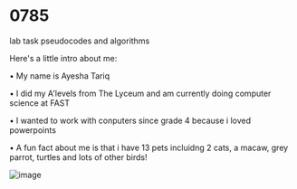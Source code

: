 # 0785
lab task pseudocodes and algorithms

Here's a little intro about me:

•	My name is Ayesha Tariq

•	I did my A'levels from The Lyceum and am currently doing computer science at FAST

•	I wanted to work with conputers since grade 4 because i loved powerpoints 

•	A fun fact about me is that i have 13 pets incluidng 2 cats, a macaw, grey parrot, turtles and lots of other birds!

![image](https://github.com/user-attachments/assets/df270599-1e77-4056-981c-934d145c21c0)

